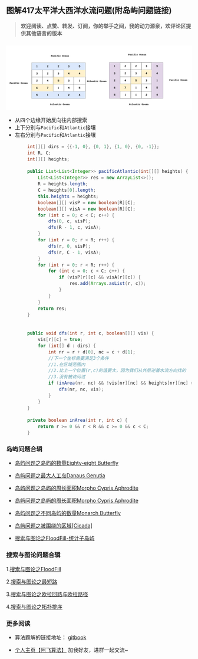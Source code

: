 





## 图解417太平洋大西洋水流问题(附岛屿问题链接)






> **欢迎阅读、点赞、转发、订阅，你的举手之间，我的动力源泉，欢评论区提供其他语言的版本**





### 

![](/imgs/leetcode/classify/image-20220427064502883.png)

- 从四个边缘开始反向往内部搜索
- 上下分别与`Pacific`和`Atlantic`接壤
- 左右分别与`Pacific`和`Atlantic`接壤

```java
        int[][] dirs = {{-1, 0}, {0, 1}, {1, 0}, {0, -1}};
        int R, C;
        int[][] heights;

        public List<List<Integer>> pacificAtlantic(int[][] heights) {
            List<List<Integer>> res = new ArrayList<>();
            R = heights.length;
            C = heights[0].length;
            this.heights = heights;
            boolean[][] visP = new boolean[R][C];
            boolean[][] visA = new boolean[R][C];
            for (int c = 0; c < C; c++) {
                dfs(0, c, visP);
                dfs(R - 1, c, visA);
            }
            for (int r = 0; r < R; r++) {
                dfs(r, 0, visP);
                dfs(r, C - 1, visA);
            }
            for (int r = 0; r < R; r++) {
                for (int c = 0; c < C; c++) {
                    if (visP[r][c] && visA[r][c]) {
                        res.add(Arrays.asList(r, c));
                    }
                }
            }
            return res;
        }


        public void dfs(int r, int c, boolean[][] vis) {
            vis[r][c] = true;
            for (int[] d : dirs) {
                int nr = r + d[0], nc = c + d[1];
                //下一个坐标需要满足3个条件
                //1.在区域范围内
                //2.比上一个位置(r,c)的值要大，因为我们从外层逆着水流方向找的
                //3.没有被访问过
                if (inArea(nr, nc) && !vis[nr][nc] && heights[nr][nc] >= heights[r][c]) {
                    dfs(nr, nc, vis);
                }
            }
        }

        private boolean inArea(int r, int c) {
            return r >= 0 && r < R && c >= 0 && c < C;
        }
```

### 岛屿问题合辑

- [岛屿问题之岛屿的数量Eighty-eight Butterfly](https://leetcode-cn.com/problems/number-of-islands/solution/dao-yu-wen-ti-zhi-dao-yu-de-shu-liang-eighty-eight/)

- [ 岛屿问题之最大人工岛Danaus Genutia](https://leetcode-cn.com/problems/making-a-large-island/solution/dao-yu-wen-ti-zhi-zui-da-ren-gong-dao-danaus-genut/)

- [岛屿问题之岛屿的周长面积Morpho Cypris Aphrodite](https://leetcode-cn.com/problems/island-perimeter/solution/dao-yu-wen-ti-zhi-dao-yu-de-zhou-chang-mian-ji-mor/)

- [岛屿问题之岛屿的周长面积Morpho Cypris Aphrodite](https://leetcode-cn.com/problems/island-perimeter/solution/dao-yu-wen-ti-zhi-dao-yu-de-zhou-chang-mian-ji-mor/)

- [岛屿问题之不同岛屿的数量Monarch Butterfly](https://leetcode-cn.com/problems/number-of-islands/solution/dao-yu-wen-ti-zhi-bu-tong-dao-yu-de-shu-liang-mona/)

- [岛屿问题之被围绕的区域[Cicada]](https://leetcode-cn.com/problems/surrounded-regions/solution/dao-yu-wen-ti-zhi-bei-wei-rao-de-qu-yu-cicada-by-2/)

- [搜索与图论之FloodFill-统计子岛屿](https://leetcode-cn.com/problems/count-sub-islands/)

### 搜索与图论问题合辑

1.[搜索与图论之FloodFill](https://blog.csdn.net/wat1r/article/details/113702607)

2.[搜索与图论之最短路](https://blog.csdn.net/wat1r/article/details/113729703)

3.[搜索与图论之欧拉回路与欧拉路径](https://blog.csdn.net/wat1r/article/details/113853334)

4.[搜索与图论之拓扑排序](https://blog.csdn.net/wat1r/article/details/113871449)

### 更多阅读

- 算法题解的链接地址： [gitbook](https://cnwangzhou.gitbook.io/algorithm/)

- [个人主页【阿飞算法】](https://blog.csdn.net/wat1r/article/details/117533156) 加我好友，进群一起交流~
